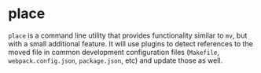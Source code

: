 # place

`place` is a command line utility that provides functionality similar to `mv`,
but with a small additional feature. It will use plugins to detect references to
the moved file in common development configuration files (`Makefile`, `webpack.config.json`, `package.json`, etc) and update those as well.
